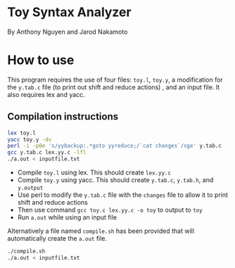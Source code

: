 # Toy Syntax Analyzer
By Anthony Nguyen and Jarod Nakamoto

# How to use
This program requires the use of four files:  `toy.l`, `toy.y`, a modification for the `y.tab.c` file (to print out shift and reduce actions) , and an input file.
It also requires lex and yacc. 

## Compilation instructions
```bash
lex toy.l
yacc toy.y -dv
perl -i -p0e 's/yybackup:.*goto yyreduce;/`cat changes`/sge' y.tab.c
gcc y.tab.c lex.yy.c -lfl
./a.out < inputfile.txt
```

* Compile `toy.l` using lex. This should create `lex.yy.c`
* Compile `toy.y` using yacc. This should create `y.tab.c`, `y.tab.h`, and `y.output`
* Use perl to modify the `y.tab.c` file with the `changes` file to allow it to print shift and reduce actions
* Then use command `gcc toy.c lex.yy.c -o toy` to output to `toy`
* Run `a.out` while using an input file

Alternatively a file named `compile.sh` has been provided that will automatically create the `a.out` file.

```bash
./compile.sh
./a.out < inputfile.txt
```
